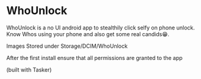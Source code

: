 # WhoUnlock
WhoUnlock is a no UI android app to stealthily click selfy on phone unlock. 
Know Whos using your phone and also get some real candids😁.

Images Stored under Storage/DCIM/WhoUnlock

After the first install ensure that all permissions are granted to the app 


(built with Tasker)
